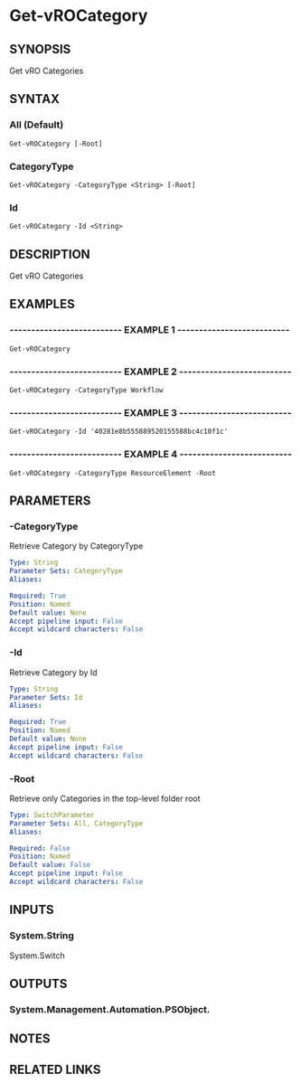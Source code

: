 # Get-vROCategory

## SYNOPSIS
Get vRO Categories

## SYNTAX

### All (Default)
```
Get-vROCategory [-Root]
```

### CategoryType
```
Get-vROCategory -CategoryType <String> [-Root]
```

### Id
```
Get-vROCategory -Id <String>
```

## DESCRIPTION
Get vRO Categories

## EXAMPLES

### -------------------------- EXAMPLE 1 --------------------------
```
Get-vROCategory
```

### -------------------------- EXAMPLE 2 --------------------------
```
Get-vROCategory -CategoryType Workflow
```

### -------------------------- EXAMPLE 3 --------------------------
```
Get-vROCategory -Id '40281e8b555889520155588bc4c10f1c'
```

### -------------------------- EXAMPLE 4 --------------------------
```
Get-vROCategory -CategoryType ResourceElement -Root
```

## PARAMETERS

### -CategoryType
Retrieve Category by CategoryType

```yaml
Type: String
Parameter Sets: CategoryType
Aliases: 

Required: True
Position: Named
Default value: None
Accept pipeline input: False
Accept wildcard characters: False
```

### -Id
Retrieve Category by Id

```yaml
Type: String
Parameter Sets: Id
Aliases: 

Required: True
Position: Named
Default value: None
Accept pipeline input: False
Accept wildcard characters: False
```

### -Root
Retrieve only Categories in the top-level folder root

```yaml
Type: SwitchParameter
Parameter Sets: All, CategoryType
Aliases: 

Required: False
Position: Named
Default value: False
Accept pipeline input: False
Accept wildcard characters: False
```

## INPUTS

### System.String
System.Switch

## OUTPUTS

### System.Management.Automation.PSObject.

## NOTES

## RELATED LINKS

